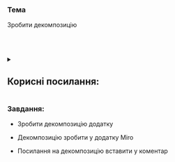 <h3>Тема</h3>
Зробити декомпозицію

<br><br>


<details>
    <summary><h2>Корисні посилання:</h2></summary> 

| Назва | Посилання
| --- | ---
| Репозиторій, для заведення дефектів | https://github.com/scholokov/long-travel-2/issues
| Додаток, що тестується | https://test.long-travel.live/
| Дизайн | [https://www.figma.com/file/mh7iDnG6ec7yiC0SCGad7L/Long-Travel?node-id=986%3A6&mode=dev](https://www.figma.com/file/U5RqG4De65DTKNg4CbM7bh/Long-Travel?type=design&node-id=0-1&mode=design&t=PejAi54CYcsrlV13-0)
| Вимоги | https://qax.gitbook.io/qax-travel/requirements/4.travel/struktura/prevyu-podorozhi
  
</details>


<h3>Завдання:</h3>

- Зробити декомпозицію додатку

- Декомпозицію зробити у додатку Miro

- Посилання на декомпозицію вставити у коментар
